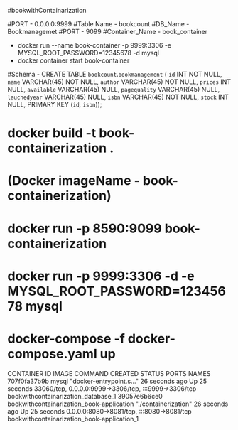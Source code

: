 #bookwithContainarization

#PORT - 0.0.0.0:9999
#Table Name - bookcount
#DB_Name - Bookmanagemet
#PORT - 9099
#Container_Name - book_container
 - docker run --name book-container -p 9999:3306 -e MYSQL_ROOT_PASSWORD=12345678 -d mysql
 - docker container start book-container

#Schema - CREATE TABLE `bookcount`.`bookmanagement` (
`id` INT NOT NULL,
`name` VARCHAR(45) NOT NULL,
`author` VARCHAR(45) NOT NULL,
`prices` INT NULL,
`available` VARCHAR(45) NULL,
`pagequality` VARCHAR(45) NULL,
`lauchedyear` VARCHAR(45) NULL,
`isbn` VARCHAR(45) NOT NULL,
`stock` INT NULL,
PRIMARY KEY (`id`, `isbn`));

#  docker build -t  book-containerization .
#  (Docker imageName - book-containerization)



# docker run -p 8590:9099 book-containerization
# docker run -p 9999:3306 -d -e MYSQL_ROOT_PASSWORD=12345678 mysql

#  docker-compose -f docker-compose.yaml up

CONTAINER ID   IMAGE                                       COMMAND                  CREATED          STATUS          PORTS                                                  NAMES
707f0fa37b9b   mysql                                       "docker-entrypoint.s…"   26 seconds ago   Up 25 seconds   33060/tcp, 0.0.0.0:9999->3306/tcp, :::9999->3306/tcp   bookwithcontainarization_database_1
39057e6b6ce0   bookwithcontainarization_book-application   "./containerization"     26 seconds ago   Up 25 seconds   0.0.0.0:8080->8081/tcp, :::8080->8081/tcp              bookwithcontainarization_book-application_1
